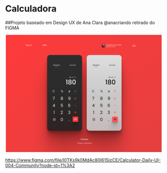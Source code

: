 # Calculadora 

##Projeto baseado em Design UX de Ana Clara @anacriando retirado do FIGMA 


<p align="center">
  <img alt="" title="calc" src="assets/calc.jpg" width="500px" /> 
</p>

https://www.figma.com/file/I0TKs9k0MdAc80l61SjzCE/Calculator-Daily-UI-004-Community?node-id=1%3A2
